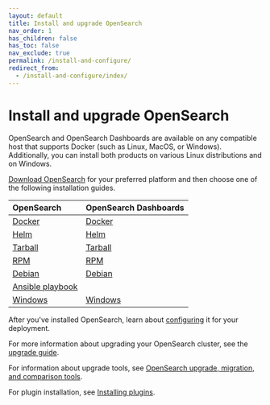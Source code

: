 ```yaml
---
layout: default
title: Install and upgrade OpenSearch
nav_order: 1
has_children: false
has_toc: false
nav_exclude: true
permalink: /install-and-configure/
redirect_from:
  - /install-and-configure/index/
---
```


# Install and upgrade OpenSearch

OpenSearch and OpenSearch Dashboards are available on any compatible host that supports Docker (such as Linux, MacOS, or Windows). Additionally, you can install both products on various Linux distributions and on Windows. 

[Download OpenSearch](https://opensearch.org/downloads.html) for your preferred platform and then choose one of the following installation guides.

| OpenSearch | OpenSearch Dashboards |
| :--- | :--- |
| [Docker]({{site.url}}{{site.baseurl}}/install-and-configure/install-opensearch/docker/) | [Docker]({{site.url}}{{site.baseurl}}/install-and-configure/install-dashboards/docker/) |
| [Helm]({{site.url}}{{site.baseurl}}/install-and-configure/install-opensearch/helm/) | [Helm]({{site.url}}{{site.baseurl}}/install-and-configure/install-dashboards/helm/) |
| [Tarball]({{site.url}}{{site.baseurl}}/install-and-configure/install-opensearch/tar/) | [Tarball]({{site.url}}{{site.baseurl}}/install-and-configure/install-dashboards/tar/) |
| [RPM]({{site.url}}{{site.baseurl}}/install-and-configure/install-opensearch/rpm/) | [RPM]({{site.url}}{{site.baseurl}}/install-and-configure/install-dashboards/rpm/) |
| [Debian]({{site.url}}{{site.baseurl}}/install-and-configure/install-opensearch/debian/) | [Debian]({{site.url}}{{site.baseurl}}/install-and-configure/install-dashboards/debian/) |
| [Ansible playbook]({{site.url}}{{site.baseurl}}/install-and-configure/install-opensearch/ansible/) | |
| [Windows]({{site.url}}{{site.baseurl}}/install-and-configure/install-opensearch/windows/) | [Windows]({{site.url}}{{site.baseurl}}/install-and-configure/install-dashboards/windows/) |

After you've installed OpenSearch, learn about [configuring]({{site.url}}{{site.baseurl}}/install-and-configure/configuration/) it for your deployment.

For more information about upgrading your OpenSearch cluster, see the [upgrade guide]({{site.url}}{{site.baseurl}}/install-and-configure/upgrade-opensearch/index/).

For information about upgrade tools, see [OpenSearch upgrade, migration, and comparison tools]({{site.url}}{{site.baseurl}}/tools/index/#opensearch-upgrade-migration-and-comparison-tools).

For plugin installation, see [Installing plugins]({{site.url}}{{site.baseurl}}/install-and-configure/plugins/).